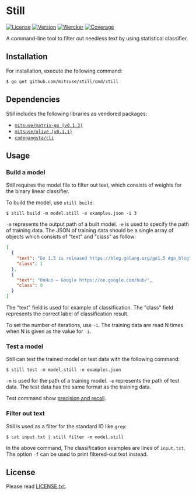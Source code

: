 # Still

[![License](https://img.shields.io/badge/license-MIT-yellowgreen.svg?style=flat-square)][license]
[![Version](https://img.shields.io/github/tag/mitsuse/still.svg?style=flat-square)][release]
[![Wercker](http://img.shields.io/wercker/ci/55c81ed0ec6f88065000b336.svg?style=flat-square)][wercker]
[![Coverage](https://img.shields.io/codecov/c/github/mitsuse/still/develop.svg?style=flat-square)][coverage]

[license]: LICENSE.txt
[release]: https://github.com/mitsuse/still/releases
[wercker]: https://app.wercker.com/project/bykey/ede506215c68441b2129ea4b5f9e44ee
[coverage]: https://codecov.io/github/mitsuse/still

A command-line tool to filter out needless text by using statistical classifier.


## Installation

For installation, execute the following command:

```
$ go get github.com/mitsuse/still/cmd/still
```

## Dependencies

Still includes the following libraries as vendored packages:

- [`mitsuse/matrix-go (v0.1.3)`][repo-matrix-go]
- [`mitsuse/olive (v0.1.1)`][repo-olive]
- [`codegangsta/cli`][repo-cli]


[repo-matrix-go]: https://github.com/mitsuse/matrix-go/tree/v0.1.3
[repo-olive]: https://github.com/mitsuse/matrix-go/tree/v0.1.1
[repo-cli]: https://github.com/codegangsta/cli/tree/5149e2fc0c3ae4bdd330358bc405e614a07cb8c9


## Usage

### Build a model

Still requires the model file to filter out text,
which consists of weights for the binary linear classifier.

To build the model, use `still build`:

```
$ still build -m model.still -e examples.json -i 3
```

`-m` represents the output path of a built model.
`-e` is used to specify the path of training data.
The JSON of training data should be a single array of objects which consists of "text" and "class" as follow:

```json
[
  {
    "text": "Go 1.5 is released https://blog.golang.org/go1.5 #go_blog",
    "class": 1
  },
  {
    "text": "OnHub – Google https://on.google.com/hub/",
    "class": 0
  }
]
```

The "text" field is used for example of classification.
The "class" field represents the correct label of classification result.

To set the number of iterations, use `-i`.
The training data are read N times when N is given as the value for `-i`.


### Test a model

Still can test the trained model on test data with the following command:

```
$ still test -m model.still -e examples.json
```

`-m` is used for the path of a training model.
`-e` represents the path of test data.
The test data has the same format as the training data.

Test command show [precision and recall][wikipedia-precision-recall].

[wikipedia-precision-recall]: https://en.wikipedia.org/wiki/Precision_and_recall


### Filter out text


Still is used as a filter for the standard IO like `grep`:

```
$ cat input.txt | still filter -m model.still
```

In the above command, The classification examples are lines of `input.txt`.
The option `-f` can be used to print filtered-out text instead.


## License

Please read [LICENSE.txt](LICENSE.txt).
